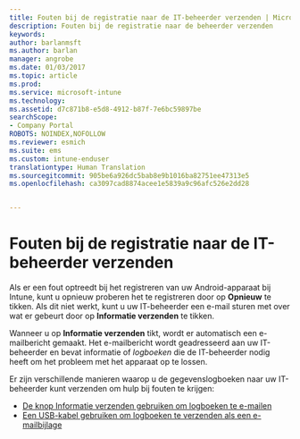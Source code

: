 ```yaml
---
title: Fouten bij de registratie naar de IT-beheerder verzenden | Microsoft Docs
description: Fouten bij de registratie naar de beheerder verzenden
keywords: 
author: barlanmsft
ms.author: barlan
manager: angrobe
ms.date: 01/03/2017
ms.topic: article
ms.prod: 
ms.service: microsoft-intune
ms.technology: 
ms.assetid: d7c871b8-e5d8-4912-b87f-7e6bc59897be
searchScope:
- Company Portal
ROBOTS: NOINDEX,NOFOLLOW
ms.reviewer: esmich
ms.suite: ems
ms.custom: intune-enduser
translationtype: Human Translation
ms.sourcegitcommit: 905be6a926dc5bab8e9b1016ba82751ee47313e5
ms.openlocfilehash: ca3097cad8874acee1e5839a9c96afc526e2dd28


---
```


# <a name="send-enrollment-errors-to-your-it-admin"></a>Fouten bij de registratie naar de IT-beheerder verzenden

Als er een fout optreedt bij het registreren van uw Android-apparaat bij Intune, kunt u opnieuw proberen het te registreren door op **Opnieuw** te tikken. Als dit niet werkt, kunt u uw IT-beheerder een e-mail sturen met over wat er gebeurt door op **Informatie verzenden** te tikken.

Wanneer u op **Informatie verzenden** tikt, wordt er automatisch een e-mailbericht gemaakt. Het e-mailbericht wordt geadresseerd aan uw IT-beheerder en bevat informatie of _logboeken_ die de IT-beheerder nodig heeft om het probleem met het apparaat op te lossen.

Er zijn verschillende manieren waarop u de gegevenslogboeken naar uw IT-beheerder kunt verzenden om hulp bij fouten te krijgen:

- [De knop Informatie verzenden gebruiken om logboeken te e-mailen](send-logs-to-your-it-admin-by-email-android.md)
- [Een USB-kabel gebruiken om logboeken te verzenden als een e-mailbijlage](send-logs-to-your-it-admin-using-cable-android.md)



<!--HONumber=Feb17_HO3-->


